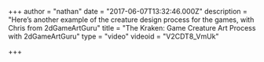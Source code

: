 +++
author = "nathan"
date = "2017-06-07T13:32:46.000Z"
description = "Here’s another example of the creature design process for the games, with Chris from 2dGameArtGuru"
title = "The Kraken: Game Creature Art Process with 2dGameArtGuru"
type = "video"
videoid = "V2CDT8_VmUk"

+++

